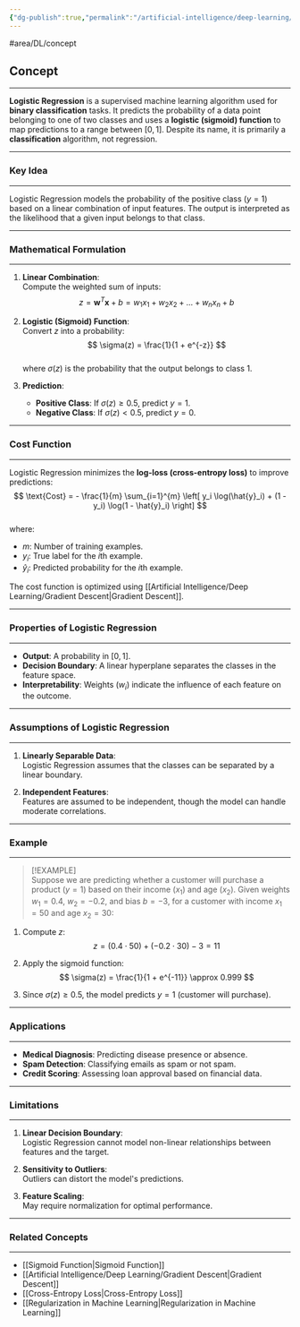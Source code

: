 ```yaml
---
{"dg-publish":true,"permalink":"/artificial-intelligence/deep-learning/logistic-regression/"}
---
```


 #area/DL/concept
## Concept  
---  

**Logistic Regression** is a supervised machine learning algorithm used for **binary classification** tasks. It predicts the probability of a data point belonging to one of two classes and uses a **logistic (sigmoid) function** to map predictions to a range between $[0, 1]$. Despite its name, it is primarily a **classification** algorithm, not regression.  

---

### Key Idea  
---  

Logistic Regression models the probability of the positive class ($y=1$) based on a linear combination of input features. The output is interpreted as the likelihood that a given input belongs to that class.  

---

### Mathematical Formulation  
---  

1. **Linear Combination**:  
   Compute the weighted sum of inputs:  
   $$
   z = \mathbf{w}^T \mathbf{x} + b = w_1 x_1 + w_2 x_2 + \dots + w_n x_n + b
   $$  

2. **Logistic (Sigmoid) Function**:  
   Convert $z$ into a probability:  
   $$
   \sigma(z) = \frac{1}{1 + e^{-z}}
   $$  
   where $\sigma(z)$ is the probability that the output belongs to class $1$.  

3. **Prediction**:  
   - **Positive Class**: If $\sigma(z) \geq 0.5$, predict $y = 1$.  
   - **Negative Class**: If $\sigma(z) < 0.5$, predict $y = 0$.  

---

### Cost Function  
---  

Logistic Regression minimizes the **log-loss (cross-entropy loss)** to improve predictions:  
$$
\text{Cost} = - \frac{1}{m} \sum_{i=1}^{m} \left[ y_i \log(\hat{y}_i) + (1 - y_i) \log(1 - \hat{y}_i) \right]
$$  
where:  
- $m$: Number of training examples.  
- $y_i$: True label for the $i$th example.  
- $\hat{y}_i$: Predicted probability for the $i$th example.  

The cost function is optimized using [[Artificial Intelligence/Deep Learning/Gradient Descent\|Gradient Descent]].  

---

### Properties of Logistic Regression  
---  

- **Output**: A probability in $[0, 1]$.  
- **Decision Boundary**: A linear hyperplane separates the classes in the feature space.  
- **Interpretability**: Weights ($w_i$) indicate the influence of each feature on the outcome.  

---

### Assumptions of Logistic Regression  
---  

1. **Linearly Separable Data**:  
   Logistic Regression assumes that the classes can be separated by a linear boundary.  

2. **Independent Features**:  
   Features are assumed to be independent, though the model can handle moderate correlations.  

---

### Example  
---  

>[!EXAMPLE]  
Suppose we are predicting whether a customer will purchase a product ($y=1$) based on their income ($x_1$) and age ($x_2$). Given weights $w_1=0.4$, $w_2=-0.2$, and bias $b=-3$, for a customer with income $x_1=50$ and age $x_2=30$:  

1. Compute $z$:  
   $$
   z = (0.4 \cdot 50) + (-0.2 \cdot 30) - 3 = 11
   $$  

2. Apply the sigmoid function:  
   $$
   \sigma(z) = \frac{1}{1 + e^{-11}} \approx 0.999
   $$  

3. Since $\sigma(z) \geq 0.5$, the model predicts $y=1$ (customer will purchase).  

---

### Applications  
---  

- **Medical Diagnosis**: Predicting disease presence or absence.  
- **Spam Detection**: Classifying emails as spam or not spam.  
- **Credit Scoring**: Assessing loan approval based on financial data.  

---

### Limitations  
---  

1. **Linear Decision Boundary**:  
   Logistic Regression cannot model non-linear relationships between features and the target.  

2. **Sensitivity to Outliers**:  
   Outliers can distort the model's predictions.  

3. **Feature Scaling**:  
   May require normalization for optimal performance.  

---

### Related Concepts  
---  

- [[Sigmoid Function\|Sigmoid Function]]  
- [[Artificial Intelligence/Deep Learning/Gradient Descent\|Gradient Descent]]  
- [[Cross-Entropy Loss\|Cross-Entropy Loss]]  
- [[Regularization in Machine Learning\|Regularization in Machine Learning]]  